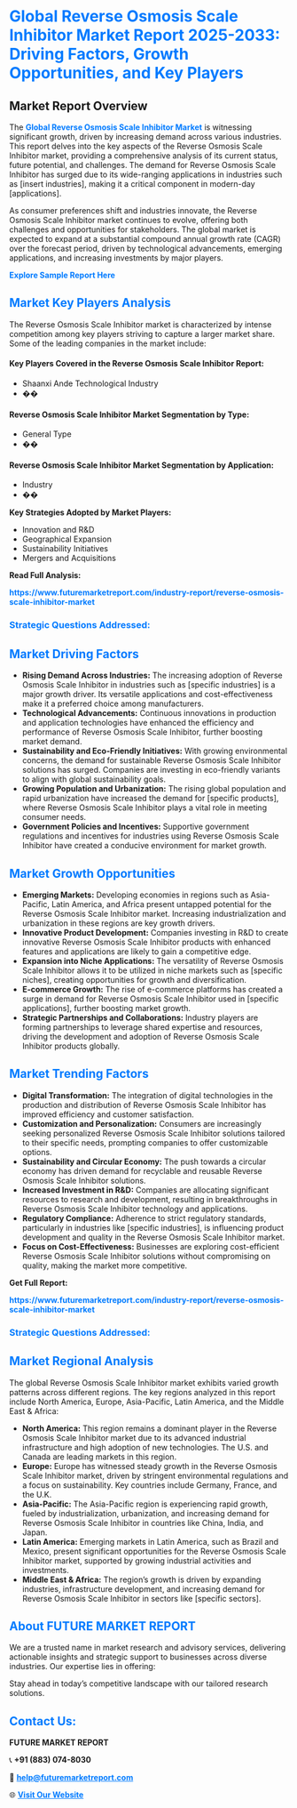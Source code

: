 <h1 style="color: #007BFF;">Global Reverse Osmosis Scale Inhibitor Market Report 2025-2033: Driving Factors, Growth Opportunities, and Key Players</h1>

<section id="overview">
<h2>Market Report Overview</h2>
<p>The <a href="https://www.futuremarketreport.com/industry-report/reverse-osmosis-scale-inhibitor-market" style="color: #007BFF; text-decoration: none;"><strong>Global Reverse Osmosis Scale Inhibitor Market</strong></a> is witnessing significant growth, driven by increasing demand across various industries. This report delves into the key aspects of the Reverse Osmosis Scale Inhibitor market, providing a comprehensive analysis of its current status, future potential, and challenges. The demand for Reverse Osmosis Scale Inhibitor has surged due to its wide-ranging applications in industries such as [insert industries], making it a critical component in modern-day [applications].</p>
<p>As consumer preferences shift and industries innovate, the Reverse Osmosis Scale Inhibitor market continues to evolve, offering both challenges and opportunities for stakeholders. The global market is expected to expand at a substantial compound annual growth rate (CAGR) over the forecast period, driven by technological advancements, emerging applications, and increasing investments by major players.</p>
</section>

<section id="overview">
<p><a href="https://www.futuremarketreport.com/request-sample/reportId=113917" style="color: #007BFF; text-decoration: none;"><strong>Explore Sample Report Here</strong></a></p>
</section>

<section id="key-players">
<h2 style="color: #007BFF;">Market Key Players Analysis</h2>
<p>The Reverse Osmosis Scale Inhibitor market is characterized by intense competition among key players striving to capture a larger market share. Some of the leading companies in the market include:</p>
<h4>Key Players Covered in the Reverse Osmosis Scale Inhibitor Report:</h4>
<ul><li>Shaanxi Ande Technological Industry</li><li>��</li></ul>
<h4>Reverse Osmosis Scale Inhibitor Market Segmentation by Type:</h4>
<ul><li>General Type</li><li>��</li></ul>

<h4>Reverse Osmosis Scale Inhibitor Market Segmentation by Application:</h4>
<ul><li>Industry</li><li>��</li></ul>
<p><strong>Key Strategies Adopted by Market Players:</strong></p>
<ul>
<li>Innovation and R&D</li>
<li>Geographical Expansion</li>
<li>Sustainability Initiatives</li>
<li>Mergers and Acquisitions</li>
</ul>
</section>

<section>
<p><strong>Read Full Analysis: </strong></p><a href="https://www.futuremarketreport.com/industry-report/reverse-osmosis-scale-inhibitor-market" style="color: #007BFF; text-decoration: none;"><strong>https://www.futuremarketreport.com/industry-report/reverse-osmosis-scale-inhibitor-market</strong></a>
<h3 style="color: #007BFF;">Strategic Questions Addressed:</h3>
</section>

<section id="driving-factors">
<h2 style="color: #007BFF;">Market Driving Factors</h2>
<ul>
<li><strong>Rising Demand Across Industries:</strong> The increasing adoption of Reverse Osmosis Scale Inhibitor in industries such as [specific industries] is a major growth driver. Its versatile applications and cost-effectiveness make it a preferred choice among manufacturers.</li>
<li><strong>Technological Advancements:</strong> Continuous innovations in production and application technologies have enhanced the efficiency and performance of Reverse Osmosis Scale Inhibitor, further boosting market demand.</li>
<li><strong>Sustainability and Eco-Friendly Initiatives:</strong> With growing environmental concerns, the demand for sustainable Reverse Osmosis Scale Inhibitor solutions has surged. Companies are investing in eco-friendly variants to align with global sustainability goals.</li>
<li><strong>Growing Population and Urbanization:</strong> The rising global population and rapid urbanization have increased the demand for [specific products], where Reverse Osmosis Scale Inhibitor plays a vital role in meeting consumer needs.</li>
<li><strong>Government Policies and Incentives:</strong> Supportive government regulations and incentives for industries using Reverse Osmosis Scale Inhibitor have created a conducive environment for market growth.</li>
</ul>
</section>

<section id="growth-opportunities">
<h2 style="color: #007BFF;">Market Growth Opportunities</h2>
<ul>
<li><strong>Emerging Markets:</strong> Developing economies in regions such as Asia-Pacific, Latin America, and Africa present untapped potential for the Reverse Osmosis Scale Inhibitor market. Increasing industrialization and urbanization in these regions are key growth drivers.</li>
<li><strong>Innovative Product Development:</strong> Companies investing in R&D to create innovative Reverse Osmosis Scale Inhibitor products with enhanced features and applications are likely to gain a competitive edge.</li>
<li><strong>Expansion into Niche Applications:</strong> The versatility of Reverse Osmosis Scale Inhibitor allows it to be utilized in niche markets such as [specific niches], creating opportunities for growth and diversification.</li>
<li><strong>E-commerce Growth:</strong> The rise of e-commerce platforms has created a surge in demand for Reverse Osmosis Scale Inhibitor used in [specific applications], further boosting market growth.</li>
<li><strong>Strategic Partnerships and Collaborations:</strong> Industry players are forming partnerships to leverage shared expertise and resources, driving the development and adoption of Reverse Osmosis Scale Inhibitor products globally.</li>
</ul>
</section>

<section id="trending-factors">
<h2 style="color: #007BFF;">Market Trending Factors</h2>
<ul>
<li><strong>Digital Transformation:</strong> The integration of digital technologies in the production and distribution of Reverse Osmosis Scale Inhibitor has improved efficiency and customer satisfaction.</li>
<li><strong>Customization and Personalization:</strong> Consumers are increasingly seeking personalized Reverse Osmosis Scale Inhibitor solutions tailored to their specific needs, prompting companies to offer customizable options.</li>
<li><strong>Sustainability and Circular Economy:</strong> The push towards a circular economy has driven demand for recyclable and reusable Reverse Osmosis Scale Inhibitor solutions.</li>
<li><strong>Increased Investment in R&D:</strong> Companies are allocating significant resources to research and development, resulting in breakthroughs in Reverse Osmosis Scale Inhibitor technology and applications.</li>
<li><strong>Regulatory Compliance:</strong> Adherence to strict regulatory standards, particularly in industries like [specific industries], is influencing product development and quality in the Reverse Osmosis Scale Inhibitor market.</li>
<li><strong>Focus on Cost-Effectiveness:</strong> Businesses are exploring cost-efficient Reverse Osmosis Scale Inhibitor solutions without compromising on quality, making the market more competitive.</li>
</ul>
</section>

<section>
<p><strong>Get Full Report: </strong></p><a href="https://www.futuremarketreport.com/industry-report/reverse-osmosis-scale-inhibitor-market" style="color: #007BFF; text-decoration: none;"><strong>https://www.futuremarketreport.com/industry-report/reverse-osmosis-scale-inhibitor-market</strong></a>
<h3 style="color: #007BFF;">Strategic Questions Addressed:</h3>
</section>


<section id="regional-analysis">
<h2 style="color: #007BFF;">Market Regional Analysis</h2>
<p>The global Reverse Osmosis Scale Inhibitor market exhibits varied growth patterns across different regions. The key regions analyzed in this report include North America, Europe, Asia-Pacific, Latin America, and the Middle East & Africa:</p>
<ul>
<li><strong>North America:</strong> This region remains a dominant player in the Reverse Osmosis Scale Inhibitor market due to its advanced industrial infrastructure and high adoption of new technologies. The U.S. and Canada are leading markets in this region.</li>
<li><strong>Europe:</strong> Europe has witnessed steady growth in the Reverse Osmosis Scale Inhibitor market, driven by stringent environmental regulations and a focus on sustainability. Key countries include Germany, France, and the U.K.</li>
<li><strong>Asia-Pacific:</strong> The Asia-Pacific region is experiencing rapid growth, fueled by industrialization, urbanization, and increasing demand for Reverse Osmosis Scale Inhibitor in countries like China, India, and Japan.</li>
<li><strong>Latin America:</strong> Emerging markets in Latin America, such as Brazil and Mexico, present significant opportunities for the Reverse Osmosis Scale Inhibitor market, supported by growing industrial activities and investments.</li>
<li><strong>Middle East & Africa:</strong> The region’s growth is driven by expanding industries, infrastructure development, and increasing demand for Reverse Osmosis Scale Inhibitor in sectors like [specific sectors].</li>
</ul>
</section>

<footer>
<h2 style="color: #007BFF;">About FUTURE MARKET REPORT</h2>
<p>We are a trusted name in market research and advisory services, delivering actionable insights and strategic support to businesses across diverse industries. Our expertise lies in offering:</p>

<p>Stay ahead in today’s competitive landscape with our tailored research solutions.</p>

<h2 style="color: #007BFF;">Contact Us:</h2>
<p><strong>FUTURE MARKET REPORT</strong></p>
<p>📞 <strong>+91 (883) 074-8030</strong></p>
<p>📧 <strong><a href="mailto:help@futuremarketreport.com" style="color: #007BFF;">help@futuremarketreport.com</a></strong></p>
<p>🌐 <strong><a href="https://www.futuremarketreport.com/" style="color: #007BFF;">Visit Our Website</a></strong></p>
</footer>